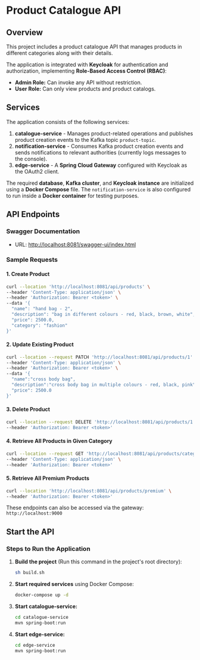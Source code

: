 # Product Catalogue API

## Overview
This project includes a product catalogue API that manages products in different categories along with their details.

The application is integrated with **Keycloak** for authentication and authorization, implementing **Role-Based Access Control (RBAC)**:
- **Admin Role:** Can invoke any API without restriction.
- **User Role:** Can only view products and product catalogs.

## Services
The application consists of the following services:

1. **catalogue-service** - Manages product-related operations and publishes product creation events to the Kafka topic `product-topic`.
2. **notification-service** - Consumes Kafka product creation events and sends notifications to relevant authorities (currently logs messages to the console).
3. **edge-service** - A **Spring Cloud Gateway** configured with Keycloak as the OAuth2 client.

The required **database**, **Kafka cluster**, and **Keycloak instance** are initialized using a **Docker Compose** file. The `notification-service` is also configured to run inside a **Docker container** for testing purposes.

## API Endpoints
### Swagger Documentation
- URL: [http://localhost:8081/swagger-ui/index.html](http://localhost:8081/swagger-ui/index.html)

### Sample Requests
#### 1. Create Product
```sh
curl --location 'http://localhost:8081/api/products' \
--header 'Content-Type: application/json' \
--header 'Authorization: Bearer <token>' \
--data '{
  "name": "hand bag - 2",
  "description": "bag in different colours - red, black, brown, white",
  "price": 2500.0,
  "category": "fashion"
}'
```

#### 2. Update Existing Product
```sh
curl --location --request PATCH 'http://localhost:8081/api/products/1' \
--header 'Content-Type: application/json' \
--header 'Authorization: Bearer <token>' \
--data '{
  "name":"cross body bag",
  "description":"cross body bag in multiple colours - red, black, pink",
  "price": 2500.0
}'
```

#### 3. Delete Product
```sh
curl --location --request DELETE 'http://localhost:8081/api/products/1' \
--header 'Authorization: Bearer <token>'
```

#### 4. Retrieve All Products in Given Category
```sh
curl --location --request GET 'http://localhost:8081/api/products/category/fashion' \
--header 'Content-Type: application/json' \
--header 'Authorization: Bearer <token>'
```

#### 5. Retrieve All Premium Products
```sh
curl --location 'http://localhost:8081/api/products/premium' \
--header 'Authorization: Bearer <token>'
```

These endpoints can also be accessed via the gateway: `http://localhost:9000`

## Start the API
### Steps to Run the Application
1. **Build the project** (Run this command in the project's root directory):
   ```sh
   sh build.sh
   ```
2. **Start required services** using Docker Compose:
   ```sh
   docker-compose up -d
   ```
3. **Start catalogue-service:**
   ```sh
   cd catalogue-service
   mvn spring-boot:run
   ```
4. **Start edge-service:**
   ```sh
   cd edge-service
   mvn spring-boot:run
   ```

